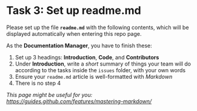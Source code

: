# Task 3: Set up readme.md

Please set up the file **`readme.md`** with the following contents, which will be displayed automatically when entering this repo page.

As the **Documentation Manager**, you have to finish these:

1. Set up 3 headings: **Introduction**, **Code**, and **Contributors**
2. Under **Introduction**, write a *short* summary of things your team will do according to the tasks inside the `issues` folder, with your own words
3. Ensure your `readme.md` article is well-formatted with *Markdown*
4. There is no step 4

_This page might be useful for you:
https://guides.github.com/features/mastering-markdown/_
